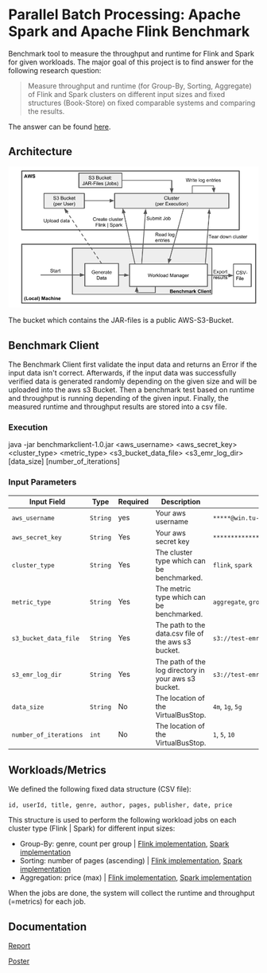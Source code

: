 # Parallel Batch Processing: Apache Spark and Apache Flink Benchmark
Benchmark tool to measure the throughput and runtime for Flink and Spark for given workloads. The major goal of this project is to find answer for the following research question:

> Measure throughput and runtime (for Group-By, Sorting, Aggregate) of Flink and Spark clusters on different input sizes and fixed structures (Book-Store) on fixed comparable systems and comparing the results.

The answer can be found [here](#documentation).

## Architecture
![Architecture](docs/Architecture.png)

The bucket which contains the JAR-files is a public AWS-S3-Bucket.

## Benchmark Client
The Benchmark Client first validate the input data and returns an Error if the input data isn't correct.
Afterwards, if the input data was successfully verified data is generated randomly depending on the given size and
will be uploaded into the aws s3 Bucket. Then a benchmark test based on runtime and throughput is running depending of the given input. Finally, the measured runtime and throughput results are stored into a csv file.

### Execution
java -jar benchmarkclient-1.0.jar <aws_username> <aws_secret_key> <cluster_type> <metric_type> <s3_bucket_data_file> <s3_emr_log_dir> [data_size] [number_of_iterations]


### Input Parameters
| Input Field | Type | Required | Description | Examples |
|--- |--- |--- |--- |--- |
| `aws_username` | `String` | yes | Your aws username | `*****@win.tu-berlin.de` |
| `aws_secret_key` | `String` | Yes | Your aws secret key | `**********************262mUimD25jtF` |
| `cluster_type` | `String` | Yes | The cluster type which can be benchmarked. | `flink`, `spark` |
| `metric_type` | `String` | Yes | The metric type which can be benchmarked. | `aggregate`, `groupby`, `sorting`|
| `s3_bucket_data_file` | `String` | Yes | The path to the data.csv file of the aws s3 bucket. | `s3://test-emr-ws1819/data/data.csv`|
| `s3_emr_log_dir` | `String` | Yes | The path of the log directory in your aws s3 bucket. | `s3://test-emr-ws1819/log/`|
| `data_size` | `String` | No | The location of the VirtualBusStop. | `4m`, `1g`, `5g`|
| `number_of_iterations` | `int` | No | The location of the VirtualBusStop. | `1`, `5`, `10`|




## Workloads/Metrics
We defined the following fixed data structure (CSV file):

`id, userId, title, genre, author, pages, publisher, date, price`

This structure is used to perform the following workload jobs on each cluster type (Flink | Spark) for different input sizes:
- Group-By: genre, count per group | [Flink implementation](Metrics/Flink-GroupBy/Readme.md), [Spark implementation](Metrics/Spark-GroupBy/Readme.md)
- Sorting: number of pages (ascending) | [Flink implementation](Metrics/Flink-Sorting/Readme.md), [Spark implementation](Metrics/Spark-Sorting/Readme.md)
- Aggregation: price (max) | [Flink implementation](Metrics/Flink-Aggregation/Readme.md), [Spark implementation](Metrics/Spark-Aggregation/Readme.md)

When the jobs are done, the system will collect the runtime and throughput (=metrics) for each job.

## Documentation

[Report](https://www.overleaf.com/5617113597rhhbfccfpczh)

[Poster](docs/Poster.pptx)

